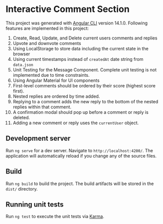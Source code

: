 # Interactive Comment Section

This project was generated with [Angular CLI](https://github.com/angular/angular-cli) version 14.1.0.
Following features are implemented in this project:
1. Create, Read, Update, and Delete current users comments and replies
2. Upvote and downvote comments
3. Using LocalStorage to store data including the current state in the browser
4. Using current timestamps instead of `createdAt` date string from `data.json`
5. Unit Testing for the Message Component. Complete unit testing is not implemented due to time constraints.
6. Using Angular Material for UI components
7. First-level comments should be ordered by their score (highest score first).
8. Nested replies are ordered by time added.
9. Replying to a comment adds the new reply to the bottom of the nested replies within that comment.
10. A confirmation modal should pop up before a comment or reply is deleted.
11. Adding a new comment or reply uses the `currentUser` object.

## Development server

Run `ng serve` for a dev server. Navigate to `http://localhost:4200/`. The application will automatically reload if you change any of the source files.

## Build

Run `ng build` to build the project. The build artifacts will be stored in the `dist/` directory.

## Running unit tests

Run `ng test` to execute the unit tests via [Karma](https://karma-runner.github.io).
